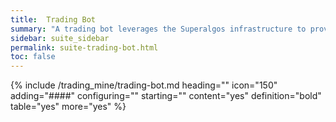 ```yaml
---
title:  Trading Bot
summary: "A trading bot leverages the Superalgos infrastructure to provide users with advanced trading features."
sidebar: suite_sidebar
permalink: suite-trading-bot.html
toc: false
---
```


{% include /trading_mine/trading-bot.md heading="" icon="150" adding="####" configuring="" starting="" content="yes" definition="bold" table="yes" more="yes" %}

